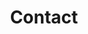 ---
layout: external
title:  "Contact"
permalink: "/contact/"
redirectto: "https://science.nasa.gov/open-science/tops/"
---